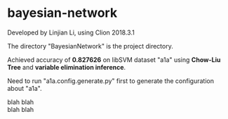 # bayesian-network

Developed by Linjian Li, using Clion 2018.3.1

The directory "BayesianNetwork" is the project directory.

Achieved accuracy of **0.827626** on libSVM dataset "a1a" using **Chow-Liu Tree** and **variable elimination inference**.

Need to run "a1a.config.generate.py" first to generate the configuration about "a1a".

blah blah <br/>
blah blah
